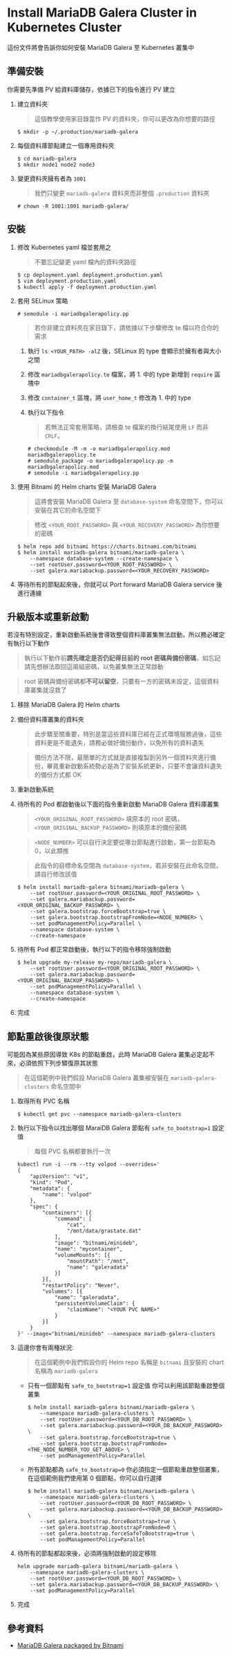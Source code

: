 # Install MariaDB Galera Cluster in Kubernetes Cluster

這份文件將會告訴你如何安裝 MariaDB Galera 至 Kubernetes 叢集中

## 準備安裝

你需要先準備 PV 給資料庫儲存，依據已下的指令進行 PV 建立

1. 建立資料夾

    > 這個教學使用家目錄當作 PV 的資料夾，你可以更改為你想要的路徑

    ```console
    $ mkdir -p ~/.production/mariadb-galera
    ```

2. 每個資料庫節點建立一個專用資料夾

    ```console
    $ cd mariadb-galera
    $ mkdir node1 node2 node3
    ```

3. 變更資料夾擁有者為 `1001`

    > 我們只變更 `mariadb-galera` 資料夾而非整個 `.production` 資料夾

    ```console
    # chown -R 1001:1001 mariadb-galera/
    ```

## 安裝

1. 修改 Kubernetes yaml 檔並套用之

    > 不要忘記變更 yaml 檔內的資料夾路徑

    ```console
    $ cp deployment.yaml deployment.production.yaml
    $ vim deployment.production.yaml
    $ kubectl apply -f deployment.production.yaml
    ```

2. 套用 SELinux 策略

    ```console
    # semodule -i mariadbgalerapolicy.pp
    ```

    > 若你非建立資料夾在家目錄下，請依據以下步驟修改 te 檔以符合你的需求

    1. 執行 `ls <YOUR_PATH> -alZ` 後，SELinux 的 type 會顯示於擁有者與大小之間
    2. 修改 `mariadbgalerapolicy.te` 檔案，將 1. 中的 type 新增到 `require` 區塊中
    3. 修改 `container_t` 區塊，將 `user_home_t` 修改為 1. 中的 type
    4. 執行以下指令

        > 若無法正常套用策略，請檢查 te 檔案的換行結尾使用 `LF` 而非 `CRLF`。

        ```console
        # checkmodule -M -m -o mariadbgalerapolicy.mod mariadbgalerapolicy.te
        # semodule_package -o mariadbgalerapolicy.pp -m mariadbgalerapolicy.mod
        # semodule -i mariadbgalerapolicy.pp
        ```

3. 使用 Bitnami 的 Helm charts 安裝 MariaDB Galera

    > 這將會安裝 MariaDB Galera 至 `database-system` 命名空間下，你可以安裝在其它的命名空間下

    > 修改 `<YOUR_ROOT_PASSWORD>` 與 `<YOUR_RECOVERY_PASSWORD>` 為你想要的密碼

    ```console
    $ helm repo add bitnami https://charts.bitnami.com/bitnami
    $ helm install mariadb-galera bitnami/mariadb-galera \
        --namespace database-system --create-namespace \
        --set rootUser.password=<YOUR_ROOT_PASSWORD> \
        --set galera.mariabackup.password=<YOUR_RECOVERY_PASSWORD>
    ```

4. 等待所有的節點起來後，你就可以 Port forward MariaDB Galera service 後進行連線

## 升級版本或重新啟動

若沒有特別設定，重新啟動系統後會導致整個資料庫叢集無法啟動，所以務必確定有執行以下動作

> 執行以下動作前**請先確定是否仍記得目前的 root 密碼與備份密碼**，如忘記請先想辦法取回這兩組密碼，以免叢集無法正常啟動

> root 密碼與備份密碼都**不可以留空**，只要有一方的密碼未設定，這個資料庫叢集就沒救了

1. 移除 MariaDB Galera 的 Helm charts
2. 備份資料庫叢集的資料夾
    > 此步驟至關重要，特別是當這些資料庫已經在正式環境服務過後，這些資料更是不能遺失，請務必做好備份動作，以免所有的資料遺失

    > 備份方法不限，最簡單的方式就是直接複製到另外一個資料夾進行備份，畢竟重新啟動系統勢必是為了安裝系統更新，只要不會讓資料遺失的備份方式都 OK
3. 重新啟動系統
4. 待所有的 Pod 都啟動後以下面的指令重新啟動 MariaDB Galera 資料庫叢集

    > `<YOUR_ORIGINAL_ROOT_PASSWORD>` 填原本的 root 密碼，`<YOUR_ORIGINAL_BACKUP_PASSWORD>` 則填原本的備份密碼

    > `<NODE_NUMBER>` 可以自行決定要從哪台節點進行啟動，第一台節點為 0，以此類推

    > 此指令的目標命名空間為 `database-system`，若非安裝在此命名空間，請自行修改該值

    ```console
    $ helm install mariadb-galera bitnami/mariadb-galera \
        --set rootUser.password=<YOUR_ORIGINAL_ROOT_PASSWORD> \
        --set galera.mariabackup.password=<YOUR_ORIGINAL_BACKUP_PASSWORD> \
        --set galera.bootstrap.forceBootstrap=true \
        --set galera.bootstrap.bootstrapFromNode=<NODE_NUMBER> \
        --set podManagementPolicy=Parallel \
        --namespace database-system \
        --create-namespace
    ```

5. 待所有 Pod 都正常啟動後，執行以下的指令移除強制啟動

    ```console
    $ helm upgrade my-release my-repo/mariadb-galera \
        --set rootUser.password=<YOUR_ORIGINAL_ROOT_PASSWORD> \
        --set galera.mariabackup.password=<YOUR_ORIGINAL_BACKUP_PASSWORD> \
        --set podManagementPolicy=Parallel \
        --namespace database-system \
        --create-namespace
    ```

6. 完成

## 節點重啟後復原狀態

可能因為某些原因導致 K8s 的節點重啟，此時 MariaDB Galera 叢集必定起不來，必須依照下列步驟復原其狀態

> 在這個範例中我們假設 MariaDB Galera 叢集被安裝在 `mariadb-galera-clusters` 命名空間中

1. 取得所有 PVC 名稱

    ```console
    $ kubectl get pvc --namespace mariadb-galera-clusters
    ```

2. 執行以下指令以找出哪個 MaraiDB Galera 節點有 `safe_to_bootstrap=1` 設定值

    > 每個 PVC 名稱都要執行一次

    ```console
    kubectl run -i --rm --tty volpod --overrides='
    {
        "apiVersion": "v1",
        "kind": "Pod",
        "metadata": {
            "name": "volpod"
        },
        "spec": {
            "containers": [{
                "command": [
                    "cat",
                    "/mnt/data/grastate.dat"
                ],
                "image": "bitnami/minideb",
                "name": "mycontainer",
                "volumeMounts": [{
                    "mountPath": "/mnt",
                    "name": "galeradata"
                }]
            }],
            "restartPolicy": "Never",
            "volumes": [{
                "name": "galeradata",
                "persistentVolumeClaim": {
                    "claimName": "<YOUR PVC NAME>"
                }
            }]
        }
    }' --image="bitnami/minideb" --namespace mariadb-galera-clusters
    ```

3. 這邊你會有兩種狀況:

    > 在這個範例中我們假設你的 Helm repo 名稱是 `bitnami` 且安裝的 chart 名稱為 `mariadb-galera`
    - 只有一個節點有 `safe_to_bootstrap=1` 設定值
        你可以利用該節點重啟整個叢集

        ```console
        $ helm install mariadb-galera bitnami/mariadb-galera \
            --namespace mariadb-galera-clusters \
            --set rootUser.password=<YOUR_DB_ROOT_PASSWORD> \
            --set galera.mariabackup.password=<YOUR_DB_BACKUP_PASSWORD> \
            --set galera.bootstrap.forceBootstrap=true \
            --set galera.bootstrap.bootstrapFromNode=<THE_NODE_NUMBER_YOU_GET_ABOVE> \
            --set podManagementPolicy=Parallel
        ```

    - 所有節點都為 `safe_to_bootstrap=0`
        你必須指定一個節點重啟整個叢集，在這個範例我們使用第 0 個節點，你可以自行選擇

        ```console
        $ helm install mariadb-galera bitnami/mariadb-galera \
            --namespace mariadb-galera-clusters \
            --set rootUser.password=<YOUR_DB_ROOT_PASSWORD> \
            --set galera.mariabackup.password=<YOUR_DB_BACKUP_PASSWORD> \
            --set galera.bootstrap.forceBootstrap=true \
            --set galera.bootstrap.bootstrapFromNode=0 \
            --set galera.bootstrap.forceSafeToBootstrap=true \
            --set podManagementPolicy=Parallel
        ```

4. 待所有的節點都起來後，必須將強制啟動的設定移除

    ```console
    helm upgrade mariadb-galera bitnami/mariadb-galera \
        --namespace mariadb-galera-clusters \
        --set rootUser.password=<YOUR_DB_ROOT_PASSWORD> \
        --set galera.mariabackup.password=<YOUR_DB_BACKUP_PASSWORD> \
        --set podManagementPolicy=Parallel
    ```

5. 完成

## 參考資料

- [MariaDB Galera packaged by Bitnami](https://github.com/bitnami/charts/tree/main/bitnami/mariadb-galera)
